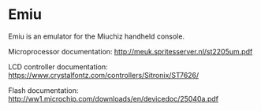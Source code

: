 # Emiu

Emiu is an emulator for the Miuchiz handheld console.

Microprocessor documentation: http://meuk.spritesserver.nl/st2205um.pdf

LCD controller documentation: https://www.crystalfontz.com/controllers/Sitronix/ST7626/

Flash documentation: http://ww1.microchip.com/downloads/en/devicedoc/25040a.pdf
